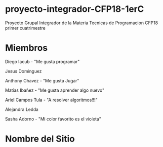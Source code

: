 # proyecto-integrador-CFP18-1erC
Proyecto Grupal Integrador de la Materia Tecnicas de Programacion CFP18 primer cuatrimestre

# Miembros
Diego Iacub - "Me gusta programar" 

Jesus Dominguez

Anthony Chavez - "Me gusta Jugar"

Matías Ibañez - "Me gusta aprender algo nuevo"

Ariel Campos Tula - "A resolver algoritmos!!!"


Alejandra Ledda

Sasha Adorno - "Mi color favorito es el violeta"

# Nombre del Sitio

